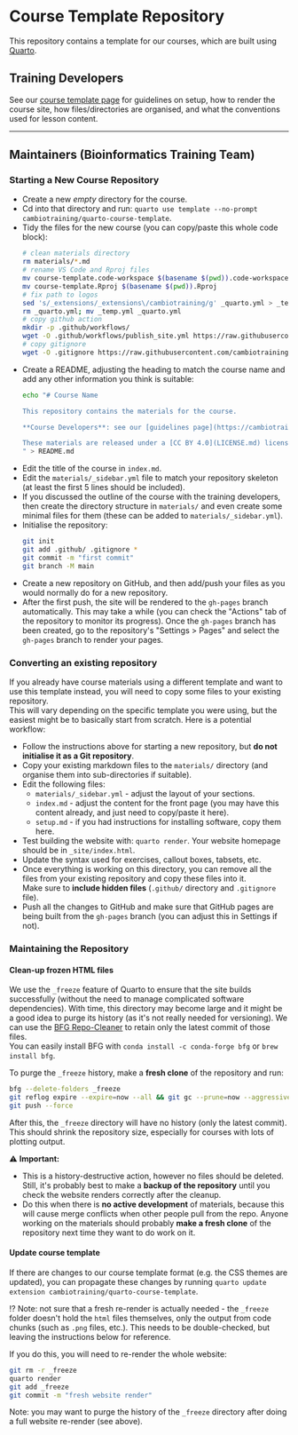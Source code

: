 # Course Template Repository

This repository contains a template for our courses, which are built using [Quarto](https://quarto.org/docs/get-started/).


## Training Developers

See our [course template page](https://cambiotraining.github.io/quarto-course-template/materials.html) for guidelines on setup, how to render the course site, how files/directories are organised, and what the conventions used for lesson content. 

----

## Maintainers (Bioinformatics Training Team)

### Starting a New Course Repository

- Create a new _empty_ directory for the course. 
- Cd into that directory and run: `quarto use template --no-prompt cambiotraining/quarto-course-template`.
- Tidy the files for the new course (you can copy/paste this whole code block):
  ```bash
  # clean materials directory
  rm materials/*.md
  # rename VS Code and Rproj files
  mv course-template.code-workspace $(basename $(pwd)).code-workspace
  mv course-template.Rproj $(basename $(pwd)).Rproj
  # fix path to logos
  sed 's/_extensions/_extensions\/cambiotraining/g' _quarto.yml > _temp.yml
  rm _quarto.yml; mv _temp.yml _quarto.yml
  # copy github action
  mkdir -p .github/workflows/
  wget -O .github/workflows/publish_site.yml https://raw.githubusercontent.com/cambiotraining/quarto-course-template/main/.github/workflows/publish_site.yml
  # copy gitignore
  wget -O .gitignore https://raw.githubusercontent.com/cambiotraining/quarto-course-template/main/.gitignore
  ```
- Create a README, adjusting the heading to match the course name and add any other information you think is suitable:
  ```bash
  echo "# Course Name
  
  This repository contains the materials for the course.

  **Course Developers**: see our [guidelines page](https://cambiotraining.github.io/quarto-course-template/materials.html) if contributing materials.

  These materials are released under a [CC BY 4.0](LICENSE.md) license.
  " > README.md
  ```
- Edit the title of the course in `index.md`.
- Edit the `materials/_sidebar.yml` file to match your repository skeleton (at least the first 5 lines should be included). 
- If you discussed the outline of the course with the training developers, then create the directory structure in `materials/` and even create some minimal files for them (these can be added to `materials/_sidebar.yml`).
- Initialise the repository: 
  ```bash
  git init
  git add .github/ .gitignore *
  git commit -m "first commit"
  git branch -M main
  ```
- Create a new repository on GitHub, and then add/push your files as you would normally do for a new repository. 
- After the first push, the site will be rendered to the `gh-pages` branch automatically. 
  This may take a while (you can check the "Actions" tab of the repository to monitor its progress). 
  Once the `gh-pages` branch has been created, go to the repository's "Settings > Pages" and select the `gh-pages` branch to render your pages. 


### Converting an existing repository

If you already have course materials using a different template and want to use this template instead, you will need to copy some files to your existing repository.  
This will vary depending on the specific template you were using, but the easiest might be to basically start from scratch. 
Here is a potential workflow:

- Follow the instructions above for starting a new repository, but **do not initialise it as a Git repository**.
- Copy your existing markdown files to the `materials/` directory (and organise them into sub-directories if suitable).
- Edit the following files:
  - `materials/_sidebar.yml` - adjust the layout of your sections.
  - `index.md` - adjust the content for the front page (you may have this content already, and just need to copy/paste it here).
  - `setup.md` - if you had instructions for installing software, copy them here.
- Test building the website with: `quarto render`. Your website homepage should be in `_site/index.html`. 
- Update the syntax used for exercises, callout boxes, tabsets, etc.
- Once everything is working on this directory, you can remove all the files from your existing repository and copy these files into it.  
  Make sure to **include hidden files** (`.github/` directory and `.gitignore` file).
- Push all the changes to GitHub and make sure that GitHub pages are being built from the `gh-pages` branch (you can adjust this in Settings if not). 


### Maintaining the Repository

#### Clean-up frozen HTML files

We use the `_freeze` feature of Quarto to ensure that the site builds successfully (without the need to manage complicated software dependencies).
With time, this directory may become large and it might be a good idea to purge its history (as it's not really needed for versioning).
We can use the [BFG Repo-Cleaner](https://rtyley.github.io/bfg-repo-cleaner/) to retain only the latest commit of those files.  
You can easily install BFG with `conda install -c conda-forge bfg` or `brew install bfg`.

To purge the `_freeze` history, make a **fresh clone** of the repository and run:

```bash
bfg --delete-folders _freeze
git reflog expire --expire=now --all && git gc --prune=now --aggressive
git push --force
```

After this, the `_freeze` directory will have no history (only the latest commit). 
This should shrink the repository size, especially for courses with lots of plotting output.

:warning: **Important:**

- This is a history-destructive action, however no files should be deleted. Still, it's probably best to make a **backup of the repository** until you check the website renders correctly after the cleanup.  
- Do this when there is **no active development** of materials, because this will cause merge conflicts when other people pull from the repo. 
  Anyone working on the materials should probably **make a fresh clone** of the repository next time they want to do work on it. 


#### Update course template

If there are changes to our course template format (e.g. the CSS themes are updated), you can propagate these changes by running `quarto update extension cambiotraining/quarto-course-template`.  

:interrobang: Note: not sure that a fresh re-render is actually needed - the `_freeze` folder doesn't hold the `html` files themselves, only the output from code chunks (such as `.png` files, etc.). This needs to be double-checked, but leaving the instructions below for reference.

If you do this, you will need to re-render the whole website: 

```bash
git rm -r _freeze
quarto render
git add _freeze
git commit -m "fresh website render"
```

Note: you may want to purge the history of the `_freeze` directory after doing a full website re-render (see above).